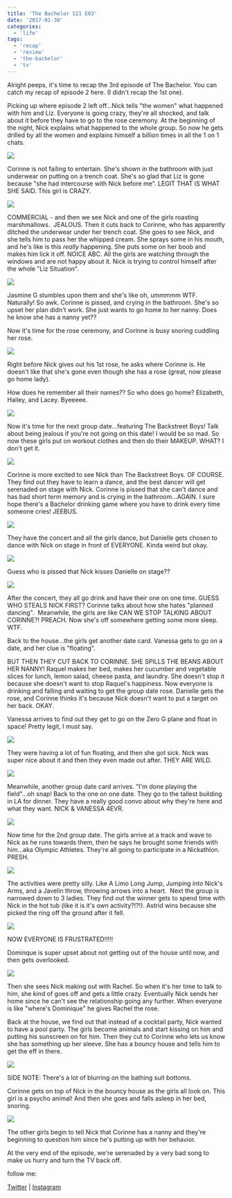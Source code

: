```yaml
---
title: 'The Bachelor S21 E03'
date: '2017-01-30'
categories:
  - 'life'
tags:
  - 'recap'
  - 'review'
  - 'the-bachelor'
  - 'tv'
---
```


Alright peeps, it's time to recap the 3rd episode of The Bachelor. You can catch my recap of episode 2 here. (I didn't recap the 1st one).

Picking up where episode 2 left off...Nick tells "the women" what happened with him and Liz. Everyone is going crazy, they're all shocked, and talk about it before they have to go to the rose ceremony. At the beginning of the night, Nick explains what happened to the whole group. So now he gets drilled by all the women and explains himself a billion times in all the 1 on 1 chats.

![](images/giphy.gif)

Corinne is not failing to entertain. She's shown in the bathroom with just underwear on putting on a trench coat. She's so glad that Liz is gone because "she had intercourse with Nick before me". LEGIT THAT IS WHAT SHE SAID. This girl is CRAZY.

![](images/giphy.gif)

COMMERCIAL - and then we see Nick and one of the girls roasting marshmallows.  JEALOUS. Then it cuts back to Corinne, who has apparently ditched the underwear under her trench coat. She goes to see Nick, and she tells him to pass her the whipped cream. She sprays some in his mouth, and he's like is this *really* happening. She puts some on her boob and makes him lick it off. NOICE ABC. All the girls are watching through the windows and are not happy about it. Nick is trying to control himself after the whole "Liz Situation".

![](images/giphy.gif)

Jasmine G stumbles upon them and she's like oh, ummmmm WTF. Naturally! So awk. Corinne is pissed, and crying in the bathroom. She's so upset her plan didn't work. She just wants to go home to her nanny. Does he know she has a nanny yet??

Now it's time for the rose ceremony, and Corinne is busy snoring cuddling her rose.

![](images/giphy.gif)

Right before Nick gives out his 1st rose, he asks where Corinne is. He doesn't like that she's gone even though she has a rose (great, now please go home lady).

How does he remember all their names?? So who does go home? Elizabeth, Hailey, and Lacey. Byeeeee.

![](images/giphy.gif)

Now it's time for the next group date...featuring The Backstreet Boys! Talk about being jealous if you're not going on this date! I would be so mad. So now these girls put on workout clothes and then do their MAKEUP. WHAT? I don't get it.

![](images/giphy.gif)

Corinne is more excited to see Nick than The Backstreet Boys. OF COURSE. They find out they have to learn a dance, and the best dancer will get serenaded on stage with Nick. Corinne is pissed that she can't dance and has bad short term memory and is crying in the bathroom...AGAIN. I sure hope there's a Bachelor drinking game where you have to drink every time someone cries! JEEBUS.

![](images/giphy.gif)

They have the concert and all the girls dance, but Danielle gets chosen to dance with Nick on stage in front of EVERYONE. Kinda weird but okay.

![](images/giphy.gif)

Guess who is pissed that Nick kisses Danielle on stage??

![](images/giphy.gif)

After the concert, they all go drink and have their one on one time. GUESS WHO STEALS NICK FIRST? Corinne talks about how she hates "planned dancing".  Meanwhile, the girls are like CAN WE STOP TALKING ABOUT CORINNE?! PREACH. Now she's off somewhere getting some more sleep. WTF.

Back to the house...the girls get another date card. Vanessa gets to go on a date, and her clue is "floating".

BUT THEN THEY CUT BACK TO CORINNE. SHE SPILLS THE BEANS ABOUT HER NANNY! Raquel makes her bed, makes her cucumber and vegetable slices for lunch, lemon salad, cheese pasta, and laundry. She doesn't stop it because she doesn't want to stop Raquel's happiness. Now everyone is drinking and falling and waiting to get the group date rose. Danielle gets the rose, and Corinne thinks it's because Nick doesn't want to put a target on her back. OKAY.

Vanessa arrives to find out they get to go on the Zero G plane and float in space! Pretty legit, I must say.

![](images/giphy.gif)

They were having a lot of fun floating, and then she got sick. Nick was super nice about it and then they even made out after. THEY ARE WILD.

![](images/giphy.gif)

Meanwhile, another group date card arrives. "I'm done playing the field"...oh snap! Back to the one on one date. They go to the tallest building in LA for dinner. They have a really good convo about why they're here and what they want. NICK & VANESSA 4EVR.

![](images/giphy.gif)

Now time for the 2nd group date. The girls arrive at a track and wave to Nick as he runs towards them, then he says he brought some friends with him...aka Olympic Athletes. They're all going to participate in a Nickathlon. PRESH.

![](images/giphy.gif)

The activities were pretty silly. Like A Limo Long Jump, Jumping into Nick's Arms, and a Javelin throw, throwing arrows into a heart.  Next the group is narrowed down to 3 ladies. They find out the winner gets to spend time with Nick in the hot tub (like it is it's own activity?!?!). Astrid wins because she picked the ring off the ground after it fell.

![](images/giphy.gif)

NOW EVERYONE IS FRUSTRATED!!!!!

Dominque is super upset about not getting out of the house until now, and then gets overlooked.

![](images/giphy.gif)

Then she sees Nick making out with Rachel. So when it's her time to talk to him, she kind of goes off and gets a little crazy. Eventually Nick sends her home since he can't see the relationship going any further. When everyone is like "where's Dominique" he gives Rachel the rose.

Back at the house, we find out that instead of a cocktail party, Nick wanted to have a pool party. The girls become animals and start kissing on him and putting his sunscreen on for him. Then they cut to Corinne who lets us know she has something up her sleeve. She has a bouncy house and tells him to get the eff in there.

![](images/giphy.gif)

SIDE NOTE: There's a lot of blurring on the bathing suit bottoms.

Corinne gets on top of Nick in the bouncy house as the girls all look on. This girl is a psycho animal! And then she goes and falls asleep in her bed, snoring.

![](images/giphy.gif)

The other girls begin to tell Nick that Corinne has a nanny and they're beginning to question him since he's putting up with her behavior.

At the very end of the episode, we're serenaded by a very bad song to make us hurry and turn the TV back off.

follow me:

[Twitter](https://twitter.com/klghshaun) | [Instagram](https://www.instagram.com/klgh.js/)
